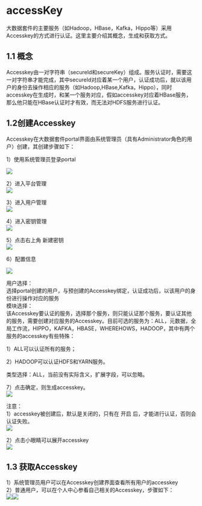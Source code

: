 # accessKey

大数据套件的主要服务（如Hadoop，HBase，Kafka，Hippo等）采用Accesskey的方式进行认证。这里主要介绍其概念，生成和获取方式。

## 1.1 概念

Accesskey由一对字符串（secureId和secureKey）组成。服务认证时，需要这一对字符串才能完成，其中secureId对应着某一个用户，认证成功后，就以该用户的身份去操作相应的服务（如Hadoop,HBase,Kafka，Hippo），同时accesskey在生成时，和某一个服务对应，假如accesskey对应着HBase服务，那么他只能在HBase认证时才有效，而无法对HDFS服务进行认证。

## 1.2创建Accesskey

Accesskey在大数据套件portal界面由系统管理员（具有Administrator角色的用户）创建，其创建步骤如下：

1）使用系统管理员登录portal

![](../.gitbook/assets/login.png)

2）进入平台管理  
![](../.gitbook/assets/portal_main%20%283%29.png)

3）进入用户管理  
![](../.gitbook/assets/user_manage_main.png)

4）进入密钥管理  
![](../.gitbook/assets/portal_accesskey.png)

5）点击右上角 新建密钥  
![](../.gitbook/assets/portal_new_acckey.png)

6）配置信息

![](../.gitbook/assets/new_acckey_config.png)

用户选择：  
选择portal创建的用户，与预创建的Accesskey绑定，认证成功后，以该用户的身份进行操作对应的服务  
模块选择：  
该Accesskey要认证的服务，选择那个服务，则只能认证那个服务，要认证其他的服务，需要创建对应服务的Accesskey。目前可选的服务为：ALL，元数据，全局工作流，HIPPO，KAFKA，HBASE，WHEREHOWS，HADOOP，其中有两个服务的accesskey有些特殊：

1）ALL可以认证所有的服务；

2）HADOOP可以认证HDFS和YARN服务。

类型选择：ALL，当前没有实际含义，扩展字段，可以忽略。

7）点击确定，则生成accesskey。  
![](../.gitbook/assets/gen_acckey.png)

注意：  
1）accesskey被创建后，默认是关闭的，只有在 开启 后，才能进行认证，否则会认证失败。  
![](../.gitbook/assets/enable_acckey.png)

2）点击小眼睛可以展开accesskey  
![](../.gitbook/assets/inspect_acckey.png)

## 1.3 获取Accesskey

1）系统管理员用户可以在Accesskey创建界面查看所有用户的accesskey  
2）普通用户，可以在个人中心参看自己相关的Accesskey，步骤如下：  
![](../.gitbook/assets/portal_main%20%282%29.png)![](../.gitbook/assets/use_acckey.png)

